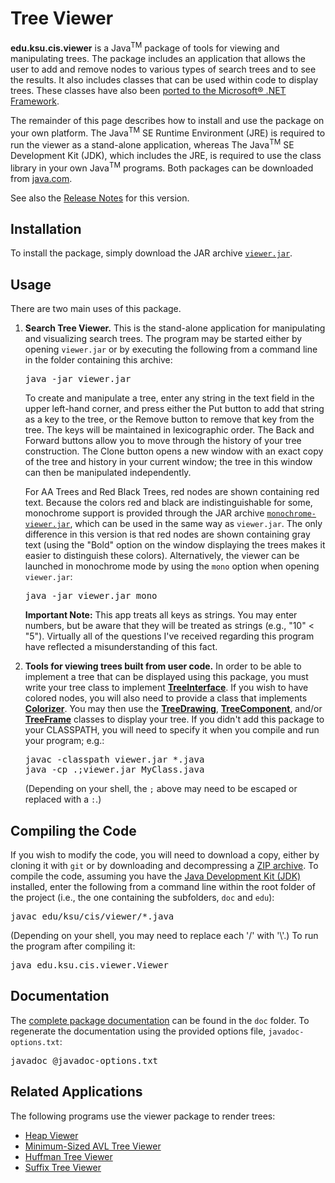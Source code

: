 # Tree Viewer

**edu.ksu.cis.viewer** is a Java<sup>TM</sup> package of tools for viewing and manipulating trees. The package includes an application that allows the user to add and remove nodes to various types of search trees and to see the results. It also includes classes that can be used within code to display trees. These classes have also been [ported to the Microsoft® .NET Framework](https://github.com/RodHowell-Algorithms/Tree-Viewer-DotNet).

The remainder of this page describes how to install and use the package on your own platform. The Java<sup>TM</sup> SE Runtime Environment (JRE) is required to run the viewer as a stand-alone application, whereas The Java<sup>TM</sup> SE Development Kit (JDK), which includes the JRE, is required to use the class library in your own Java<sup>TM</sup> programs. Both packages can be downloaded from [java.com](https://java.com/en/).

See also the [Release Notes](https://github.com/RodHowell-Algorithms/Tree-Viewer/blob/main/Release%20Notes%202_0.md) for this version.

## Installation

To install the package, simply download the JAR archive [`viewer.jar`](https://github.com/RodHowell-Algorithms/Tree-Viewer/raw/main/viewer.jar). 

## Usage

There are two main uses of this package.

1. **Search Tree Viewer.** This is the stand-alone application for manipulating and visualizing search trees. The program may be started either by opening `viewer.jar` or by executing the following from a command line in the folder containing this archive:

   <pre>
   java -jar viewer.jar
   </pre>
   To create and manipulate a tree, enter any string in the text field in the upper left-hand corner, and press either the Put button to add that string as a key to the tree, or the Remove button to remove that key from the tree. The keys will be maintained in lexicographic order. The Back and Forward buttons allow you to move through the history of your tree construction. The Clone button opens a new window with an exact copy of the tree and history in your current window; the tree in this window can then be manipulated independently.

   For AA Trees and Red Black Trees, red nodes are shown containing red text. Because the colors red and black are indistinguishable for some, monochrome support is provided through the JAR archive [`monochrome-viewer.jar`](https://github.com/RodHowell-Algorithms/Tree-Viewer/raw/main/monochrome-viewer.jar), which can be used in the same way as `viewer.jar`. The only difference in this version is that red nodes are shown containing gray text (using the "Bold" option on the window displaying the trees makes it easier to distinguish these colors). Alternatively, the viewer can be launched in monochrome mode by using the `mono` option when opening `viewer.jar`:
   <pre>
   java -jar viewer.jar mono
   </pre>

   **Important Note:** This app treats all keys as strings. You may enter numbers, but be aware that they will be treated as strings (e.g., "10" < "5"). Virtually all of the questions I've received regarding this program have reflected a misunderstanding of this fact.

2. **Tools for viewing trees built from user code.** In order to be able to implement a tree that can be displayed using this package, you must write your tree class to implement [**TreeInterface**](https://rodhowell-algorithms.github.io/Tree-Viewer/doc/edu/ksu/cis/viewer/TreeInterface.html). If you wish to have colored nodes, you will also need to provide a class that implements [**Colorizer**](https://rodhowell-algorithms.github.io/Tree-Viewer/doc/edu/ksu/cis/viewer/Colorizer.html). You may then use the [**TreeDrawing**](https://rodhowell-algorithms.github.io/Tree-Viewer/doc/edu/ksu/cis/viewer/TreeDrawing.html), [**TreeComponent**](https://rodhowell-algorithms.github.io/Tree-Viewer/doc/edu/ksu/cis/viewer/TreeComponent.html), and/or [**TreeFrame**](https://rodhowell-algorithms.github.io/Tree-Viewer/doc/edu/ksu/cis/viewer/TreeFrame.html) classes to display your tree. If you didn't add this package to your CLASSPATH, you will need to specify it when you compile and run your program; e.g.:

   <pre>
   javac -classpath viewer.jar *.java
   java -cp .;viewer.jar MyClass.java
   </pre>

   (Depending on your shell, the `;` above may need to be escaped or replaced with a `:`.)

## Compiling the Code

If you wish to modify the code, you will need to download a copy, either by cloning it with `git` or by downloading and decompressing a [ZIP archive](https://github.com/RodHowell-Algorithms/Tree-Viewer/archive/refs/heads/main.zip). To compile the code, assuming you have the [Java Development Kit (JDK)](https://www.java.com/en/download/manual.jsp) installed, enter the following from a command line within the root folder of the project (i.e., the one containing the subfolders, `doc` and `edu`):

<pre>
javac edu/ksu/cis/viewer/*.java
</pre>

(Depending on your shell, you may need to replace each '/' with '\\'.) To run the program after compiling it:

<pre>
java edu.ksu.cis.viewer.Viewer
</pre>
## Documentation

The [complete package documentation](https://rodhowell-algorithms.github.io/Tree-Viewer/doc/edu/ksu/cis/viewer/package-summary.html) can be found in the `doc` folder. To regenerate the documentation using the provided options file, `javadoc-options.txt`:

<pre>
javadoc @javadoc-options.txt
</pre>

## Related Applications

The following programs use the viewer package to render trees:

- [Heap Viewer](https://github.com/RodHowell-Algorithms/Heap-Viewer)
- [Minimum-Sized AVL Tree Viewer](https://github.com/RodHowell-Algorithms/Min-AVL-Trees)
- [Huffman Tree Viewer](https://github.com/RodHowell-Algorithms/Huffman-Tree-Viewer)
- [Suffix Tree Viewer](https://github.com/RodHowell-Algorithms/Suffix-Tree-Viewer)

